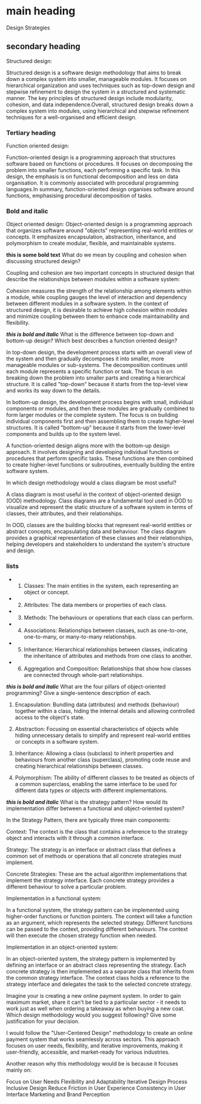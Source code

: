 # main heading 
Design Strategies 

## secondary heading
Structured design:

Structured design is a software design methodology that aims to break down a complex system into smaller, manageable modules. It focuses on hierarchical organization and uses techniques such as top-down design and stepwise refinement to design the system in a structured and systematic manner. The key principles of structured design include modularity, cohesion, and data independence.Overall, structured design breaks down a complex system into modules, using hierarchical and stepwise refinement techniques for a well-organised and efficient design. 

### Tertiary heading
Function oriented design:

Function-oriented design is a programming approach that structures software based on functions or procedures. It focuses on decomposing the problem into smaller functions, each performing a specific task. In this design, the emphasis is on functional decomposition and less on data organisation. It is commonly associated with procedural programming languages.In summary, function-oriented design organises software around functions, emphasising procedural decomposition of tasks. 
### Bold and italic
Object oriented design:
Object-oriented design is a programming approach that organizes software around "objects" representing real-world entities or concepts. It emphasizes encapsulation, abstraction, inheritance, and polymorphism to create modular, flexible, and maintainable systems. 

**this is some bold text**
What do we mean by coupling and cohesion when discussing structured design?

Coupling and cohesion are two important concepts in structured design that describe the relationships between modules within a software system:
    
Cohesion measures the strength of the relationship among elements within a module, while coupling gauges the level of interaction and dependency between different modules in a software system. In the context of structured design, it is desirable to achieve high cohesion within modules and minimize coupling between them to enhance code maintainability and flexibility. 

***this is bold and italic***
What is the difference between top-down and bottom-up design? Which best describes a function oriented design?

In top-down design, the development process starts with an overall view of the system and then gradually decomposes it into smaller, more manageable modules or sub-systems. The decomposition continues until each module represents a specific function or task. The focus is on breaking down the problem into smaller parts and creating a hierarchical structure. It is called "top-down" because it starts from the top-level view and works its way down to the details.
        
In bottom-up design, the development process begins with small, individual components or modules, and then these modules are gradually combined to form larger modules or the complete system. The focus is on building individual components first and then assembling them to create higher-level structures. It is called "bottom-up" because it starts from the lower-level components and builds up to the system level.
        
A function-oriented design aligns more with the bottom-up design approach. It involves designing and developing individual functions or procedures that perform specific tasks. These functions are then combined to create higher-level functions or subroutines, eventually building the entire software system.
        
In which design methodology would a class diagram be most useful?

A class diagram is most useful in the context of object-oriented design (OOD) methodology. Class diagrams are a fundamental tool used in OOD to visualize and represent the static structure of a software system in terms of classes, their attributes, and their relationships.

In OOD, classes are the building blocks that represent real-world entities or abstract concepts, encapsulating data and behaviour. The class diagram provides a graphical representation of these classes and their relationships, helping developers and stakeholders to understand the system's structure and design.

### lists

- 1. Classes: The main entities in the system, each representing an object or concept.
            
- 2. Attributes: The data members or properties of each class.
            
- 3. Methods: The behaviours or operations that each class can perform.
            
- 4. Associations: Relationships between classes, such as one-to-one, one-to-many, or many-to-many relationships.
            
- 5. Inheritance: Hierarchical relationships between classes, indicating the inheritance of attributes and methods from one class to another.
            
- 6. Aggregation and Composition: Relationships that show how classes are connected through whole-part relationships.

***this is bold and italic***
What are the four pillars of object-oriented programming? Give a single-sentence description of each. 

1. Encapsulation: Bundling data (attributes) and methods (behaviour) together within a class, hiding the internal details and allowing controlled access to the object's state.
                
2. Abstraction: Focusing on essential characteristics of objects while hiding unnecessary details to simplify and represent real-world entities or concepts in a software system.
                
3. Inheritance: Allowing a class (subclass) to inherit properties and behaviours from another class (superclass), promoting code reuse and creating hierarchical relationships between classes.
                
4. Polymorphism: The ability of different classes to be treated as objects of a common superclass, enabling the same interface to be used for different data types or objects with different implementations. 


***this is bold and italic***
What is the strategy pattern? How would its implementation differ between a functional and object-oriented system?

In the Strategy Pattern, there are typically three main components:
                    
Context: The context is the class that contains a reference to the strategy object and interacts with it through a common interface.

Strategy: The strategy is an interface or abstract class that defines a common set of methods or operations that all concrete strategies must implement.

Concrete Strategies: These are the actual algorithm implementations that implement the strategy interface. Each concrete strategy provides a different behaviour to solve a particular problem.

Implementation in a functional system:

In a functional system, the strategy pattern can be implemented using higher-order functions or function pointers. The context will take a function as an argument, which represents the selected strategy. Different functions can be passed to the context, providing different behaviours. The context will then execute the chosen strategy function when needed.
                    
Implementation in an object-oriented system:

In an object-oriented system, the strategy pattern is implemented by defining an interface or an abstract class representing the strategy. Each concrete strategy is then implemented as a separate class that inherits from the common strategy interface. The context class holds a reference to the strategy interface and delegates the task to the selected concrete strategy.


Imagine your is creating a new online payment system. In order to gain maximum market, share it can't be tied to a particular sector - it needs to work just as well when ordering a takeaway as when buying a new coat. Which design methodology would you suggest following? Give some justification for your decision. 

I would follow the "User-Centered Design" methodology to create an online payment system that works seamlessly across sectors. This approach focuses on user needs, flexibility, and iterative improvements, making it user-friendly, accessible, and market-ready for various industries.

Another reason why this methodology would be is because it focuses mainly on:

Focus on User Needs
Flexibility and Adaptability
Iterative Design Process
Inclusive Design
Reduce Friction in User Experience
Consistency in User Interface
Marketing and Brand Perception